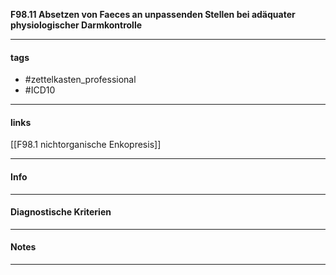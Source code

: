 __F98.11 Absetzen von Faeces an unpassenden Stellen bei adäquater physiologischer Darmkontrolle__

___________________________________________
#### tags

- #zettelkasten_professional
- #ICD10 
___________________________________________
#### links

[[F98.1 nichtorganische Enkopresis]]

___________________________________________
#### Info

___________________________________________
#### Diagnostische Kriterien

___________________________________________
#### Notes

___________________________________________

